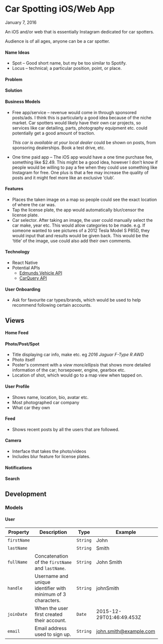 # Car Spotting iOS/Web App
January 7, 2016

An iOS and/or web that is essentially Instagram dedicated for car spotters.

Audience is of all ages, anyone can be a car spotter.

#### Name Ideas
- Spot – Good short name, but my be too similar to Spotify.
- Locus – technical; a particular position, point, or place.

#### Problem

#### Solution

#### Business Models
- Free app/service – revenue would come in through sponsored posts/ads. I think this is particularly a good idea because of the niche market. Car spotters would likely have their own car projects, so services like car detailing, parts, photography equipment etc. could potentially get a good amount of traction.
  
  *This car is available at your local dealer* could be shown on posts, from sponsoring dealerships. Book a test drive, etc.

- One time paid app – The iOS app would have a one time purchase fee, something like $2.49. This might be a good idea, however I don’t know if people would be willing to pay a fee when they could use something like Instagram for free. One plus is that a fee may increase the quality of posts and it might feel more like an exclusive ‘club’.

#### Features
- Places the taken image on a map so people could see the exact location of where the car was.
- Tap the license plate, the app would automatically blur/censor the license plate.
- Car selector. After taking an image, the user could manually select the car make, year etc. This would allow categories to be made. e.g. If someone wanted to see pictures of a 2012 Tesla Model S P85D, they would input that and results would be given back. This would be the ‘title’ of the image, use could also add their own comments.

#### Technology
- React Native
- Potential APIs
  - [Edmunds Vehicle API](http://developer.edmunds.com/api-documentation/vehicle/index.html)
  - [CarQuery API](http://www.carqueryapi.com)

#### User Onboarding
- Ask for favourite car types/brands, which would be used to help recommend following certain accounts.

## Views

#### Home Feed

#### Photo/Post/Spot
- Title displaying car info, make etc. eg *2016 Jaguar F-Type R AWD*
- Photo itself
- Poster's comment with a *view more/ellipsis* that shows more detailed information of the car; horsepower, engine, gearbox etc.
- Location of shot, which would go to a map view when tapped on.

#### User Profile
- Shows name, location, bio, avatar etc.
- Most photographed car company
- What car they own

#### Feed
- Shows recent posts by all the users that are followed.

#### Camera
- Interface that takes the photo/videos
- Includes blur feature for license plates.

#### Notifications

#### Search

## Development

### Models

#### User

| Property    | Description                                                  | Type     | Example                  |
|-------------|--------------------------------------------------------------|----------|--------------------------|
| `firstName` |                                                              | `String` | John                     |
| `lastName`  |                                                              | `String` | Smith                    |
| `fullName`  | Concatenation of the `firstName` and `lastName`.             | `String` | John Smith               |
| `handle`    | Username and unique identifier with minimum of 3 characters. | `String` | johnSmith                |
| `joinDate`  | When the user first created their account.                   | `Date`   | 2015-12-29T01:46:49.453Z |
| `email`     | Email address used to sign up.                               | `String` | john.smith@example.com   |